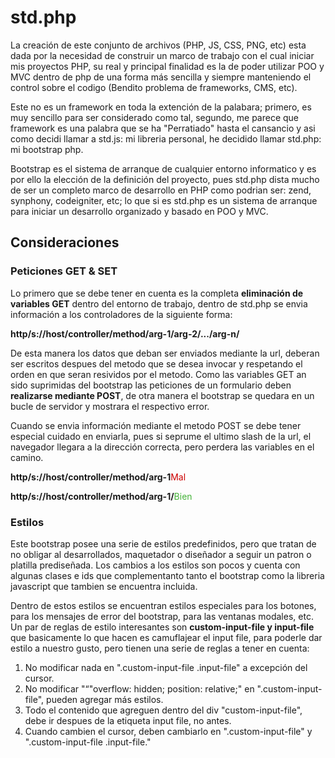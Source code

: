 <h1>std.php</h1>
<p>La creación de este conjunto de archivos (PHP, JS, CSS, PNG, etc) esta dada por la necesidad de construir un marco de trabajo con el cual iniciar mis proyectos PHP, su real y principal finalidad es la de poder utilizar POO y MVC dentro de php de una forma más sencilla y siempre manteniendo el control sobre el codigo (Bendito problema de frameworks, CMS, etc).</p>
<p>Este no es un framework en toda la extención de la palabara; primero, es muy sencillo para ser considerado como tal, segundo, me parece que framework es una palabra que se ha "Perratiado" hasta el cansancio y asi como decidi llamar a std.js: mi libreria personal, he decidido llamar std.php: mi bootstrap php.</p>
<p>Bootstrap es el sistema de arranque de cualquier entorno informatico y es por ello la elección de la definición del proyecto, pues std.php dista mucho de ser un completo marco de desarrollo en PHP como podrian ser: zend, synphony, codeigniter, etc; lo que si es std.php es un sistema de arranque para iniciar un desarrollo organizado y basado en POO y MVC.</p>
	<h2>Consideraciones</h2>
		<h3>Peticiones GET & SET</h3>
		<p>Lo primero que se debe tener en cuenta es la completa <b>eliminación de variables GET</b> dentro del entorno de trabajo, dentro de std.php se envia información a los controladores de la siguiente forma:</p>
		<p><b>http/s://host/controller/method/arg-1/arg-2/.../arg-n/</b></p>
		<p>De esta manera los datos que deban ser enviados mediante la url, deberan ser escritos despues del metodo que se desea invocar y respetando el orden en que seran resividos por el metodo. Como las variables GET an sido suprimidas del bootstrap las peticiones de un formulario deben <b>realizarse mediante POST</b>, de otra manera el bootstrap se quedara en un bucle de servidor y mostrara el respectivo error.</p>
		<p>Cuando se envia información mediante el metodo POST se debe tener especial cuidado en enviarla, pues si seprume el ultimo slash de la url, el navegador llegara a la dirección correcta, pero perdera las variables en el camino.</p>
		<p><b>http/s://host/controller/method/arg-1</b><span style="color:#C00;">Mal</span></p>
		<p><b>http/s://host/controller/method/arg-1/</b><span style="color:#45B339">Bien</span></p>
		<h3>Estilos</h3>
		<p>Este bootstrap posee una serie de estilos predefinidos, pero que tratan de no obligar al desarrollados, maquetador o diseñador a seguir un patron o platilla prediseñada. Los cambios a los estilos son pocos y cuenta con algunas clases e ids que complementanto tanto el bootstrap como la libreria javascript que tambien se encuentra incluida.</p>
		<p>Dentro de estos estilos se encuentran estilos especiales para los botones, para los mensajes de error del bootstrap, para las ventanas modales, etc. Un par de reglas de estilo interesantes son <b>custom-input-file y input-file</b> que basicamente lo que hacen es camuflajear el input file, para poderle dar estilo a nuestro gusto, pero tienen una serie de reglas a tener en cuenta:</p>
		<ol>
			<li>No modificar nada en ".custom-input-file .input-file" a excepción del cursor.</li>
			<li>No modificar "“"overflow: hidden; position: relative;" en ".custom-input-file", pueden agregar más estilos.</li>
			<li>Todo el contenido que agreguen dentro del div "custom-input-file", debe ir despues de la etiqueta input file, no antes.</li>
			<li>Cuando cambien el cursor, deben cambiarlo en ".custom-input-file" y ".custom-input-file .input-file."</li>
		</ol>